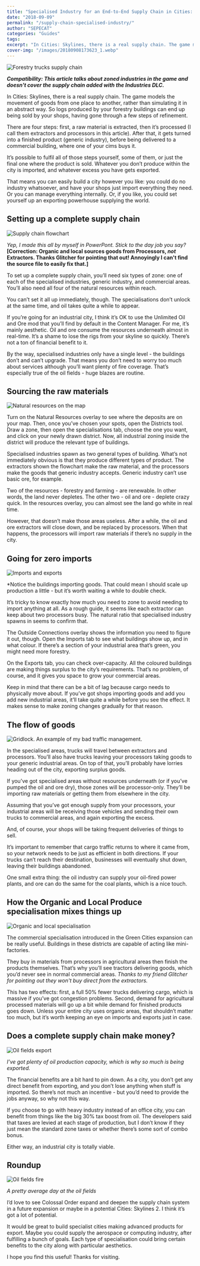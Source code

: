```yaml
---
title: "Specialised Industry for an End-to-End Supply Chain in Cities: Skylines"
date: "2018-09-09"
permalink: "/supply-chain-specialised-industry/"
author: "SEPECAT"
categories: "Guides"
tags:
excerpt: "In Cities: Skylines, there is a real supply chain. The game models the movement of goods from one place to another, rather than simulating it in an abstract way."
cover-img: "/images/20180908173623_1.webp"
---
```


![Forestry trucks supply chain](/images/20180907164155_1.webp)

***Compatibility: This article talks about zoned industries in the game and doesn't cover the supply chain added with the Industries DLC.***

In Cities: Skylines, there is a real supply chain. The game models the movement of goods from one place to another, rather than simulating it in an abstract way. So logs produced by your forestry buildings can end up being sold by your shops, having gone through a few steps of refinement.

There are four steps: first, a raw material is extracted, then it’s processed (I call them extractors and processors in this article). After that, it gets turned into a finished product (generic industry), before being delivered to a commercial building, where one of your cims buys it.

It’s possible to fulfil all of those steps yourself, some of them, or just the final one where the product is sold. Whatever you don’t produce within the city is imported, and whatever excess you have gets exported.

That means you can easily build a city however you like: you could do no industry whatsoever, and have your shops just import everything they need. Or you can manage everything internally. Or, if you like, you could set yourself up an exporting powerhouse supplying the world.

## Setting up a complete supply chain

![Supply chain flowchart](/images/supply-chain-flowchart.webp)

*Yep, I made this all by myself in PowerPont. Stick to the day job you say?* **[Correction: Organic and local sources goods from Processors, *not* Extractors. Thanks Glitcher for pointing that out! Annoyingly I can't find the source file to easily fix that.]**

To set up a complete supply chain, you’ll need six types of zone: one of each of the specialised industries, generic industry, and commercial areas. You’ll also need all four of the natural resources within reach.

You can’t set it all up immediately, though. The specialisations don’t unlock at the same time, and oil takes quite a while to appear.

If you’re going for an industrial city, I think it’s OK to use the Unlimited Oil and Ore mod that you’ll find by default in the Content Manager. For me, it’s mainly aesthetic. Oil and ore consume the resources underneath almost in real-time. It’s a shame to lose the rigs from your skyline so quickly. There’s not a ton of financial benefit to it.

By the way, specialised industries only have a single level - the buildings don’t and can’t upgrade. That means you don’t need to worry too much about services although you’ll want plenty of fire coverage. That’s especially true of the oil fields - huge blazes are routine.

## Sourcing the raw materials

![Natural resources on the map](/images/20180909133940_1.webp)

Turn on the Natural Resources overlay to see where the deposits are on your map. Then, once you’ve chosen your spots, open the Districts tool. Draw a zone, then open the specialisations tab, choose the one you want, and click on your newly drawn district. Now, all industrial zoning inside the district will produce the relevant type of buildings.

Specialised industries spawn as two general types of building. What’s not immediately obvious is that they produce different types of product. The extractors shown the flowchart make the raw material, and the processors make the goods that generic industry accepts. Generic industry can’t use basic ore, for example.

Two of the resources - forestry and farming - are renewable. In other words, the land never depletes. The other two - oil and ore - deplete crazy quick. In the resources overlay, you can almost see the land go white in real time.

However, that doesn’t make those areas useless. After a while, the oil and ore extractors will close down, and be replaced by processors. When that happens, the processors will import raw materials if there’s no supply in the city.

## Going for zero imports

![Imports and exports](/images/20180909161921_1.webp)

*Notice the buildings importing goods. That could mean I should scale up production a little - but it’s worth waiting a while to double check.

It’s tricky to know exactly how much you need to zone to avoid needing to import anything at all. As a rough guide, it seems like each extractor can keep about two processors busy. The natural ratio that specialised industry spawns in seems to confirm that.

The Outside Connections overlay shows the information you need to figure it out, though. Open the Imports tab to see what buildings show up, and in what colour. If there’s a section of your industrial area that’s green, you might need more forestry.

On the Exports tab, you can check over-capacity. All the coloured buildings are making things surplus to the city’s requirements. That’s no problem, of course, and it gives you space to grow your commercial areas.

Keep in mind that there can be a bit of lag because cargo needs to physically move about. If you’ve got shops importing goods and add you add new industrial areas, it’ll take quite a while before you see the effect. It makes sense to make zoning changes gradually for that reason.

## The flow of goods

![Gridlock. An example of my bad traffic management.](/images/gridlock-2.webp)

In the specialised areas, trucks will travel between extractors and processors. You’ll also have trucks leaving your processors taking goods to your generic industrial areas. On top of that, you’ll probably have lorries heading out of the city, exporting surplus goods.

If you’ve got specialised areas without resources underneath (or if you’ve pumped the oil and ore dry), those zones will be processor-only. They’ll be importing raw materials or getting them from elsewhere in the city.

Assuming that you’ve got enough supply from your processors, your industrial areas will be receiving those vehicles and sending their own trucks to commercial areas, and again exporting the excess.

And, of course, your shops will be taking frequent deliveries of things to sell.

It’s important to remember that cargo traffic returns to where it came from, so your network needs to be just as efficient in both directions. If your trucks can’t reach their destination, businesses will eventually shut down, leaving their buildings abandoned.

One small extra thing: the oil industry can supply your oil-fired power plants, and ore can do the same for the coal plants, which is a nice touch.

## How the Organic and Local Produce specialisation mixes things up

![Organic and local specialisation](/images/organic-specialisation-1.webp)

The commercial specialisation introduced in the Green Cities expansion can be really useful. Buildings in these districts are capable of acting like mini-factories. 

They buy in materials from processors in agricultural areas then finish the products themselves. That’s why you’ll see tractors delivering goods, which you’d never see in normal commercial areas. *Thanks to my friend Glitcher for pointing out they won't buy direct from the extractors.*

This has two effects: first, a full 50% fewer trucks delivering cargo, which is massive if you’ve got congestion problems. Second, demand for agricultural processed materials will go up a bit while demand for finished products goes down. Unless your entire city uses organic areas, that shouldn’t matter too much, but it’s worth keeping an eye on imports and exports just in case.

## Does a complete supply chain make money?

![Oil fields export](/images/20180909161952_1.webp)

*I’ve got plenty of oil production capacity, which is why so much is being exported.*

The financial benefits are a bit hard to pin down. As a city, you don’t get any direct benefit from exporting, and you don’t lose anything when stuff is imported. So there’s not much an incentive - but you’d need to provide the jobs anyway, so why not this way.

If you choose to go with heavy industry instead of an office city, you can benefit from things like the big 30% tax boost from oil. The developers said that taxes are levied at each stage of production, but I don’t know if they just mean the standard zone taxes or whether there’s some sort of combo bonus.

Either way, an industrial city is totally viable.

## Roundup

![Oil fields fire](/images/20180908173744_1.webp)

*A pretty average day at the oil fields*

I’d love to see Colossal Order expand and deepen the supply chain system in a future expansion or maybe in a potential Cities: Skylines 2. I think it’s got a lot of potential.

It would be great to build specialist cities making advanced products for export. Maybe you could supply the aerospace or computing industry, after fulfilling a bunch of goals. Each type of specialisation could bring certain benefits to the city along with particular aesthetics.

I hope you find this useful! Thanks for visiting.